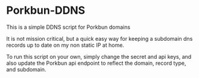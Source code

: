 # Porkbun-DDNS
This is a simple DDNS script for Porkbun domains

It is not mission critical, but a quick easy way for keeping a subdomain dns records up to date on my non static IP at home.

To run this script on your own, simply change the secret and api keys, and also update the Porkbun api endpoint to reflect the domain, record type, and subdomain.
